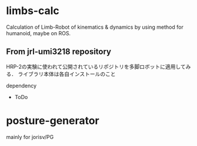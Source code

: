 # limbs-calc
Calculation of Limb-Robot of kinematics &amp; dynamics by using method for humanoid, maybe on ROS. 

## From jrl-umi3218 repository
HRP-2の実験に使われて公開されているリポジトリを多脚ロボットに適用してみる．
ライブラリ本体は各自インストールのこと

dependency
* ToDo

# posture-generator
mainly for jorisv/PG
